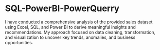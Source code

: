 # SQL-PowerBI-PowerQuerry
I have conducted a comprehensive analysis of the provided sales dataset using Excel, SQL, and Power BI to derive meaningful insights and recommendations. My approach focused on data cleaning, transformation, and visualization to uncover key trends, anomalies, and business opportunities.
